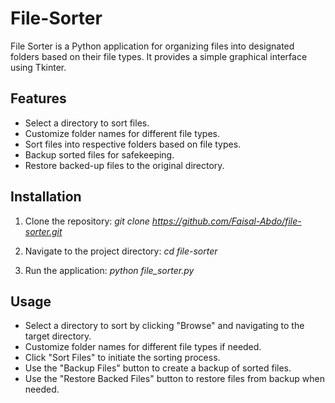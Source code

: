 # File-Sorter

File Sorter is a Python application for organizing files into designated folders based on their file types. It provides a simple graphical interface using Tkinter.
<br>
## Features
- Select a directory to sort files.
- Customize folder names for different file types.
- Sort files into respective folders based on file types.
- Backup sorted files for safekeeping.
- Restore backed-up files to the original directory.

## Installation
  1. Clone the repository:
     *git clone https://github.com/Faisal-Abdo/file-sorter.git*
  
  2. Navigate to the project directory:
    *cd file-sorter*
  
  3. Run the application:
    *python file_sorter.py*

## Usage
  
  - Select a directory to sort by clicking "Browse" and navigating to the target directory.
  - Customize folder names for different file types if needed.
  - Click "Sort Files" to initiate the sorting process.
  - Use the "Backup Files" button to create a backup of sorted files.
  - Use the "Restore Backed Files" button to restore files from backup when needed.
